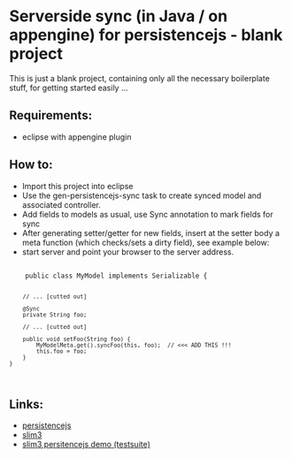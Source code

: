 Serverside sync (in Java / on appengine) for persistencejs - blank project
==========================================================================

This is just a blank project, containing only all the necessary boilerplate stuff, for getting started easily ...

Requirements: 
-------------
* eclipse with appengine plugin

How to:
-------
* Import this project into eclipse
* Use the gen-persistencejs-sync task to create synced model and associated controller.
* Add fields to models as usual, use Sync annotation to mark fields for sync
* After generating setter/getter for new fields, insert at the setter body a meta function (which checks/sets a dirty field), see example below:
* start server and point your browser to the server address.

<code>
	public class MyModel implements Serializable {
		
		// ... [cutted out]
		
		@Sync
    	private String foo;
		
		// ... [cutted out]
		
		public void setFoo(String foo) {
        	MyModelMeta.get().syncFoo(this, foo);  // <<< ADD THIS !!!
        	this.foo = foo;
    	}
    }
</code>

Links:
------
* [persistencejs](http://github.com/zef/persistencejs)
* [slim3](http://code.google.com/p/slim3)
* [slim3 persitencejs demo (testsuite)](http://github.com/rsaccon/Slim3PersistenceSync)
